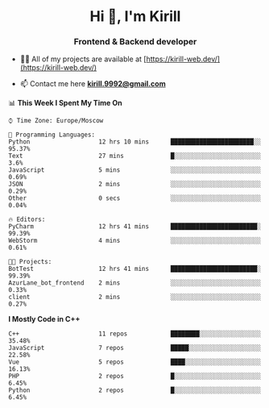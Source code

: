 <h1 align="center">Hi 👋, I'm Kirill</h1>
<h3 align="center">Frontend & Backend developer</h3>

- 👨‍💻 All of my projects are available at [https://kirill-web.dev/](https://kirill-web.dev/)

- 📫 Contact me here **kirill.9992@gmail.com**











<!--START_SECTION:waka-->
📊 **This Week I Spent My Time On** 

```text
⌚︎ Time Zone: Europe/Moscow

💬 Programming Languages: 
Python                   12 hrs 10 mins      ███████████████████████░░   95.37% 
Text                     27 mins             █░░░░░░░░░░░░░░░░░░░░░░░░   3.6% 
JavaScript               5 mins              ░░░░░░░░░░░░░░░░░░░░░░░░░   0.69% 
JSON                     2 mins              ░░░░░░░░░░░░░░░░░░░░░░░░░   0.29% 
Other                    0 secs              ░░░░░░░░░░░░░░░░░░░░░░░░░   0.04%

🔥 Editors: 
PyCharm                  12 hrs 41 mins      ████████████████████████░   99.39% 
WebStorm                 4 mins              ░░░░░░░░░░░░░░░░░░░░░░░░░   0.61%

🐱‍💻 Projects: 
BotTest                  12 hrs 41 mins      ████████████████████████░   99.39% 
AzurLane_bot_frontend    2 mins              ░░░░░░░░░░░░░░░░░░░░░░░░░   0.33% 
client                   2 mins              ░░░░░░░░░░░░░░░░░░░░░░░░░   0.27%

```

**I Mostly Code in C++** 

```text
C++                      11 repos            ████████░░░░░░░░░░░░░░░░░   35.48% 
JavaScript               7 repos             █████░░░░░░░░░░░░░░░░░░░░   22.58% 
Vue                      5 repos             ████░░░░░░░░░░░░░░░░░░░░░   16.13% 
PHP                      2 repos             █░░░░░░░░░░░░░░░░░░░░░░░░   6.45% 
Python                   2 repos             █░░░░░░░░░░░░░░░░░░░░░░░░   6.45%

```



<!--END_SECTION:waka-->

